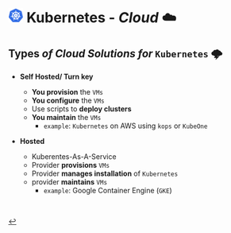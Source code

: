 # <img src="../../00-resources/img/k8s.png" width="30px"> **Kubernetes** - ***Cloud*** ☁️

## **Types** *of* ***Cloud Solutions*** *for* `Kubernetes` 🌩️

* **Self Hosted/ Turn key**
  * **You provision** the `VMs`
  * **You configure** the `VMs`
  * Use scripts to **deploy clusters**
  * **You maintain** the `VMs`
    * `example`: `Kubernetes` on AWS using `kops` or `KubeOne`

* **Hosted**
  * Kuberentes-As-A-Service
  * Provider **provisions** `VMs`
  * Provider **manages installation** of `Kubernetes`
  * provider **maintains** `VMs`
    * `example`: Google Container Engine (`GKE`)

<br>

[↩️](../README.md)
